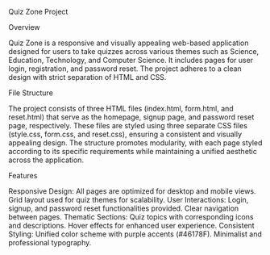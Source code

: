 Quiz Zone Project

Overview

Quiz Zone is a responsive and visually appealing web-based application designed for users to take quizzes across various themes such as Science, Education, Technology, and Computer Science. It includes pages for user login, registration, and password reset. The project adheres to a clean design with strict separation of HTML and CSS.

File Structure

The project consists of three HTML files (index.html, form.html, and reset.html) that serve as the homepage, signup page, and password reset page, respectively. These files are styled using three separate CSS files (style.css, form.css, and reset.css), ensuring a consistent and visually appealing design. The structure promotes modularity, with each page styled according to its specific requirements while maintaining a unified aesthetic across the application.

Features

Responsive Design:
All pages are optimized for desktop and mobile views.
Grid layout used for quiz themes for scalability.
User Interactions:
Login, signup, and password reset functionalities provided.
Clear navigation between pages.
Thematic Sections:
Quiz topics with corresponding icons and descriptions.
Hover effects for enhanced user experience.
Consistent Styling:
Unified color scheme with purple accents (#46178F).
Minimalist and professional typography.
